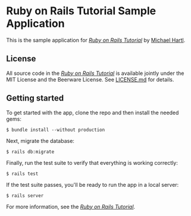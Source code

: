 # Ruby on Rails Tutorial Sample Application

This is the sample application for [*Ruby on Rails Tutorial*](https://railstutorial.jp/)
by [Michael Hartl](http://www.michaelhartl.com/).

## License

All source code in the [*Ruby on Rails Tutorial*](https://railstutorial.jp/) is available jointly under the MIT License and the Beerware License. See [LICENSE.md](LICENSE.md) for details.

## Getting started

To get started with the app, clone the repo and then install the needed gems:

```
$ bundle install --without production
```

Next, migrate the database:

```
$ rails db:migrate
```

Finally, run the test suite to verify that everything is working correctly:

```
$ rails test
```

If the test suite passes, you'll be ready to run the app in a local server:

```
$ rails server
```

For more information, see the [*Ruby on Rails Tutorial*](https://railstutorial.jp).
